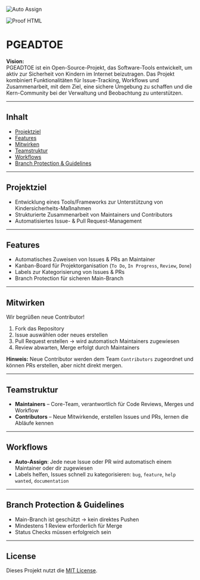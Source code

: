 ![Auto Assign](https://github.com/Projekt-PGEADTOE/demo-repository/actions/workflows/auto-assign.yml/badge.svg)

![Proof HTML](https://github.com/Projekt-PGEADTOE/demo-repository/actions/workflows/proof-html.yml/badge.svg)

# PGEADTOE

**Vision:**  
PGEADTOE ist ein Open-Source-Projekt, das Software-Tools entwickelt, um aktiv zur Sicherheit von Kindern im Internet beizutragen. Das Projekt kombiniert Funktionalitäten für Issue-Tracking, Workflows und Zusammenarbeit, mit dem Ziel, eine sichere Umgebung zu schaffen und die Kern-Community bei der Verwaltung und Beobachtung zu unterstützen.

---

## **Inhalt**

- [Projektziel](#projektziel)  
- [Features](#features)  
- [Mitwirken](#mitwirken)  
- [Teamstruktur](#teamstruktur)  
- [Workflows](#workflows)  
- [Branch Protection & Guidelines](#branch-protection--guidelines)

---

## **Projektziel**

- Entwicklung eines Tools/Frameworks zur Unterstützung von Kindersicherheits-Maßnahmen  
- Strukturierte Zusammenarbeit von Maintainers und Contributors  
- Automatisiertes Issue- & Pull Request-Management

---

## **Features**

- Automatisches Zuweisen von Issues & PRs an Maintainer  
- Kanban-Board für Projektorganisation (`To Do`, `In Progress`, `Review`, `Done`)  
- Labels zur Kategorisierung von Issues & PRs  
- Branch Protection für sicheren Main-Branch  

---

## **Mitwirken**

Wir begrüßen neue Contributor!  

1. Fork das Repository  
2. Issue auswählen oder neues erstellen  
3. Pull Request erstellen → wird automatisch Maintainers zugewiesen  
4. Review abwarten, Merge erfolgt durch Maintainers  

**Hinweis:** Neue Contributor werden dem Team `Contributors` zugeordnet und können PRs erstellen, aber nicht direkt mergen.

---

## **Teamstruktur**

- **Maintainers** – Core-Team, verantwortlich für Code Reviews, Merges und Workflow  
- **Contributors** – Neue Mitwirkende, erstellen Issues und PRs, lernen die Abläufe kennen  

---

## **Workflows**

- **Auto-Assign**: Jede neue Issue oder PR wird automatisch einem Maintainer oder dir zugewiesen  
- Labels helfen, Issues schnell zu kategorisieren: `bug`, `feature`, `help wanted`, `documentation`  

---

## **Branch Protection & Guidelines**

- Main-Branch ist geschützt → kein direktes Pushen  
- Mindestens 1 Review erforderlich für Merge  
- Status Checks müssen erfolgreich sein  

---

## **License**

Dieses Projekt nutzt die [MIT License](LICENSE).


